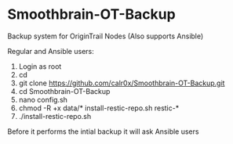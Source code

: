 # Smoothbrain-OT-Backup
Backup system for OriginTrail Nodes (Also supports Ansible)

Regular and Ansible users:

1. Login as root
2. cd
3. git clone https://github.com/calr0x/Smoothbrain-OT-Backup.git
4. cd Smoothbrain-OT-Backup
5. nano config.sh
6. chmod -R +x data/* install-restic-repo.sh restic-*
7. ./install-restic-repo.sh

Before it performs the intial backup it will ask Ansible users
